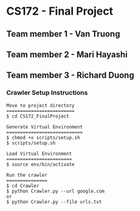 # CS172 - Final Project

## Team member 1 - Van Truong
## Team member 2 - Mari Hayashi
## Team member 3 - Richard Duong

### Crawler Setup Instructions
```
Move to project directory
=========================
$ cd CS172_FinalProject

Generate Virtual Environment
============================
$ chmod +x scripts/setup.sh
$ scripts/setup.sh

Load Virtual Environment
========================
$ source env/bin/activate

Run the crawler
===============
$ cd Crawler
$ python Crawler.py --url google.com
or
$ python Crawler.py --file urls.txt

```
